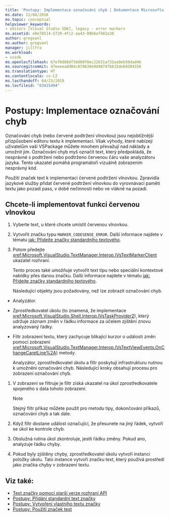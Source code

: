 ```yaml
---
title: 'Postupy: Implementace označování chyb | Dokumentace Microsoftu'
ms.date: 11/04/2016
ms.topic: conceptual
helpviewer_keywords:
- editors [Visual Studio SDK], legacy - error markers
ms.assetid: e8e78514-5720-4fc2-aa43-00b6af482e38
author: gregvanl
ms.author: gregvanl
manager: jillfra
ms.workload:
- vssdk
ms.openlocfilehash: 67ef0d68df50d89f0ec22631a731ea9eb50dad46
ms.sourcegitcommit: 47eeeeadd84c879636e9d48747b615de69384356
ms.translationtype: HT
ms.contentlocale: cs-CZ
ms.lasthandoff: 04/23/2019
ms.locfileid: "63415494"
---
```

# <a name="how-to-implement-error-markers"></a>Postupy: Implementace označování chyb
Označování chyb (nebo červené podtržení vlnovkou) jsou nejobtížnější přizpůsobení editoru textu k implementaci. Však výhody, které nabízejí uživatelům vaší VSPackage můžete mnohem převažují nad náklady a umožnit jim. Označování chyb myš označit text, který předpokládá, že nesprávné s podtržení nebo podtrženo červenou čáru vaše analyzátoru jazyka. Tento ukazatel pomáhá programátoři vizuálně zobrazením nesprávný kód.

 Použití značek text k implementaci červené podtržení vlnovkou. Zpravidla jazykové služby přidat červené podtržení vlnovkou do vyrovnávací paměti textu jako pozadí pass, v době nečinnosti nebo ve vlákně na pozadí.

## <a name="to-implement-the-red-wavy-underline-feature"></a>Chcete-li implementovat funkci červenou vlnovkou

1. Vyberte text, u které chcete umístit červenou vlnovkou.

2. Vytvořit značku typu `MARKER_CODESENSE_ERROR`. Další informace najdete v tématu [jak: Přidejte značky standardního textového](../extensibility/how-to-add-standard-text-markers.md).

3. Potom předejte <xref:Microsoft.VisualStudio.TextManager.Interop.IVsTextMarkerClient> ukazatel rozhraní.

   Tento proces také umožňuje vytvořit text tipu nebo speciální kontextové nabídky přes danou značku. Další informace najdete v tématu [jak: Přidejte značky standardního textového](../extensibility/how-to-add-standard-text-markers.md).

   Následující objekty jsou požadovány, než lze zobrazit označování chyb.

- Analyzátor.

- Zprostředkovatel úkolu (to znamená, že implementace <xref:Microsoft.VisualStudio.Shell.Interop.IVsTaskProvider2>), který udržuje záznam změn v řádku informace za účelem zjištění znovu analyzovaný řádky.

- Filtr zobrazení textu, který zachycuje blikající kurzor o události změn pomocí zobrazení <xref:Microsoft.VisualStudio.TextManager.Interop.IVsTextViewEvents.OnChangeCaretLine%2A>) metody.

  Analyzátor, zprostředkovatel úkolu a filtr poskytují infrastrukturu nutnou k umožnění označování chyb. Následující kroky obsahují procesu pro zobrazení označování chyb.

1. V zobrazení se filtruje je filtr získá ukazatel na úkol zprostředkovatele spojeného s data tohoto zobrazení.

    > [!NOTE]
    > Stejný filtr příkaz můžete použít pro metodu tipy, dokončování příkazů, označování chyb a tak dále.

2. Když filtr dostane událost označující, že přesunete na jiný řádek, vytvoří se úkol ke kontrole chyb.

3. Obslužná rutina úkol zkontroluje, jestli řádku změny. Pokud ano, analyzuje řádku chyby.

4. Pokud byly zjištěny chyby, zprostředkovatel úkolu vytvoří instanci položky úkolu. Tato instance vytvoří značku text, který používá prostředí jako značka chyby v zobrazení textu.

## <a name="see-also"></a>Viz také:
- [Text značky pomocí starší verze rozhraní API](../extensibility/using-text-markers-with-the-legacy-api.md)
- [Postupy: Přidání standardní text značky](../extensibility/how-to-add-standard-text-markers.md)
- [Postupy: Vytvoření vlastního textu značky](../extensibility/how-to-create-custom-text-markers.md)
- [Postupy: Použití značek text](../extensibility/how-to-use-text-markers.md)
